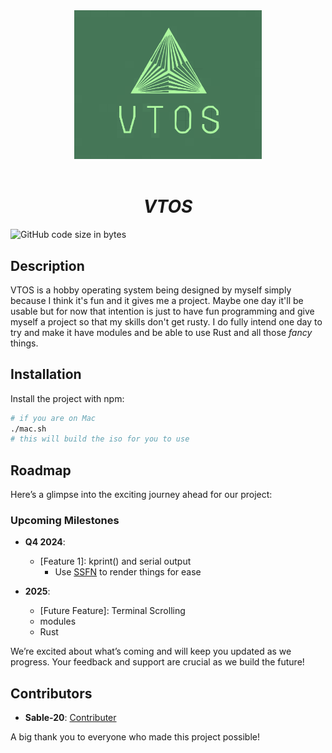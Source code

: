 <div align="center">
   <img src="static/imgs/logo.svg" width="300px" alt="Project Logo" />
    <!-- <h1>VTOS</h1> -->
</div>

<br>
<h1 align="center"><strong><i>VTOS</i></strong></h1>

<img alt="GitHub code size in bytes" src="https://img.shields.io/github/languages/code-size/Sable-20/VTOS?style=for-the-badge">


## Description

VTOS is a hobby operating system being designed by myself simply because I think it's fun and it gives me a project. Maybe one day it'll be usable but for now that intention is just to have fun programming and give myself a project so that my skills don't get rusty. I do fully intend one day to try and make it have modules and be able to use Rust and all those *fancy* things.

## Installation

Install the project with npm:

```bash
# if you are on Mac
./mac.sh 
# this will build the iso for you to use
```

## Roadmap

Here’s a glimpse into the exciting journey ahead for our project:

### Upcoming Milestones

- **Q4 2024**: 
  - [Feature 1]: kprint() and serial output
    - Use [SSFN](https://wiki.osdev.org/Scalable_Screen_Font) to render things for ease

- **2025**: 
  - [Future Feature]: Terminal Scrolling
  - modules
  - Rust 

We’re excited about what’s coming and will keep you updated as we progress. Your feedback and support are crucial as we build the future!


## Contributors

- **Sable-20**: [Contributer](https://github.com/Sable-20)

A big thank you to everyone who made this project possible!
